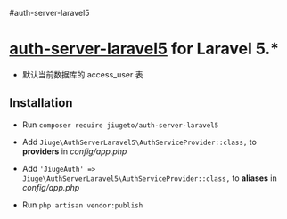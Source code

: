 #auth-server-laravel5

# [auth-server-laravel5](https://coding.net/u/946493655/p/auth-server-laravel5/) for Laravel 5.*

- 默认当前数据库的 access_user 表

## Installation
- Run `composer require jiugeto/auth-server-laravel5`


- Add `Jiuge\AuthServerLaravel5\AuthServiceProvider::class,` to  **providers** in *config/app.php*
- Add `'JiugeAuth' => Jiuge\AuthServerLaravel5\AuthServiceProvider::class,` to **aliases** in *config/app.php*
- Run `php artisan vendor:publish`
